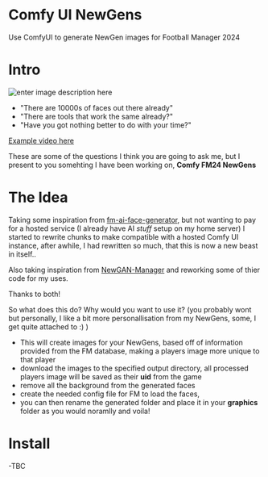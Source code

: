 # Comfy UI NewGens
Use ComfyUI to generate NewGen images for Football Manager 2024
# Intro
![enter image description here](https://preview.redd.it/comfy-fm24-newgens-v0-8vf2u79pn17e1.png?width=1080&crop=smart&auto=webp&s=e2e3d39d559507e7b2fee7150fc14cfdefb23c15)
-   "There are 10000s of faces out there already"
-   "There are tools that work the same already?"  
-   "Have you got nothing better to do with your time?"
    
[Example video here](https://www.youtube.com/watch?v=mcGj3_nbV0A)

These are some of the questions I think you are going to ask me, but I present to you somehting I have been working on,  **Comfy FM24 NewGens**
# The Idea
Taking some inspiration from  [fm-ai-face-generator](https://github.com/emilmirzayev/fm-ai-face-generator), but not wanting to pay for a hosted service (I already have AI  _stuff_  setup on my home server) I started to rewrite chunks to make compatible with a hosted Comfy UI instance, after awhile, I had rewritten so much, that this is now a new beast in itself..

Also taking inspiration from  [NewGAN-Manager](https://github.com/franl08/NewGAN-Manager)  and reworking some of thier code for my uses.

Thanks to both!

So what does this do? Why would you want to use it? (you probably wont but personally, I like a bit more personallisation from my NewGens, some, I get quite attached to :) )

 -   This will create images for your NewGens, based off of information provided from the FM database, making a players image more unique to that player
 -   download the images to the specified output directory, all processed players image will be saved as their  **uid**  from the game
 -   remove all the background from the generated faces
 -   create the needed config file for FM to load the faces,
 -   you can then rename the generated folder and place it in your  **graphics**  folder as you would noramlly and voila!
   
   # Install
   
 -TBC
